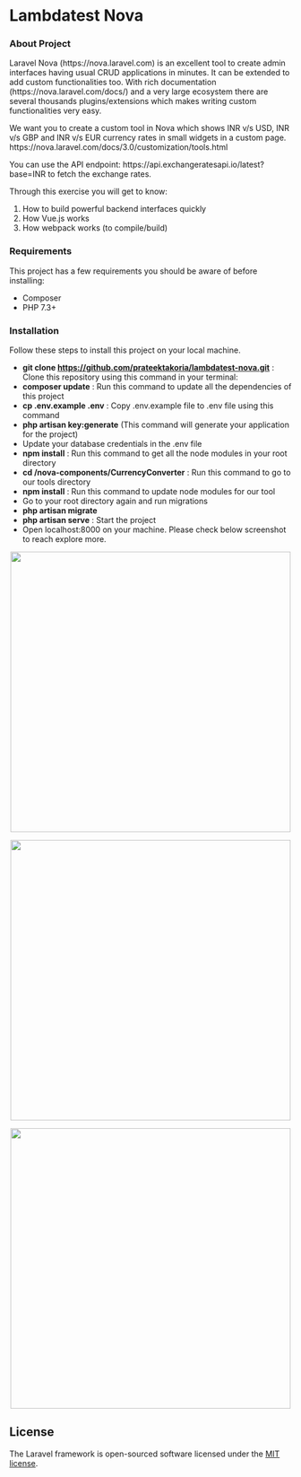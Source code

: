 <h1>Lambdatest Nova</h1>
<h3> About Project </h3>

<p>Laravel Nova (https://nova.laravel.com) is an excellent tool to create admin interfaces having usual CRUD applications in minutes. It can be extended to add custom functionalities too. With rich documentation (https://nova.laravel.com/docs/) and a very large ecosystem there are several thousands plugins/extensions which makes writing custom functionalities very easy.</p>

<p>We want you to create a custom tool in Nova which shows INR v/s USD, INR v/s GBP and INR v/s EUR currency rates in small widgets in a custom page. https://nova.laravel.com/docs/3.0/customization/tools.html </p>

<p>You can use the API endpoint: https://api.exchangeratesapi.io/latest?base=INR to fetch the exchange rates.

Through this exercise you will get to know:
1. How to build powerful backend interfaces quickly
2. How Vue.js works
3. How webpack works (to compile/build)</p>

<h3> Requirements </h3>
<p>This project has a few requirements you should be aware of before installing:

- Composer
- PHP 7.3+ </p>

<h3> Installation </h3>
<p>Follow these steps to install this project on your local machine.

- <b>git clone https://github.com/prateektakoria/lambdatest-nova.git</b> : Clone this repository using this command in your terminal: 
- <b>composer update</b> : Run this command to update all the dependencies of this project
- <b>cp .env.example .env</b> : Copy .env.example file to .env file using this command
- <b>php artisan key:generate</b> (This command will generate your application for the project)
- Update your database credentials in the .env file
- <b>npm install</b> : Run this command to get all the node modules in your root directory
- <b>cd /nova-components/CurrencyConverter</b> : Run this command to go to our tools directory
- <b>npm install</b> : Run this command to update node modules for our tool
- Go to your root directory again and run migrations
- <b>php artisan migrate</b>
- <b>php artisan serve</b> : Start the project
- Open localhost:8000 on your machine. Please check below screenshot to reach explore more.
</p>

<p align="center"><img src="https://drive.google.com/file/d/12v1_x_ixhUuUQgUwcgihq3dvAZf6STBZ/view?usp=sharing" width="500"></p>
<p align="center"><img src="https://drive.google.com/file/d/1tXELMtruF4rQ1ET36lurPGI5lvOR0ZHR/view?usp=sharing" width="500"></p>
<p align="center"><img src="https://drive.google.com/file/d/1qmCj5aktNvk6nzcQO0bncrTtSjPpHu1o/view?usp=sharing" width="500"></p>

## License

The Laravel framework is open-sourced software licensed under the [MIT license](https://opensource.org/licenses/MIT).
